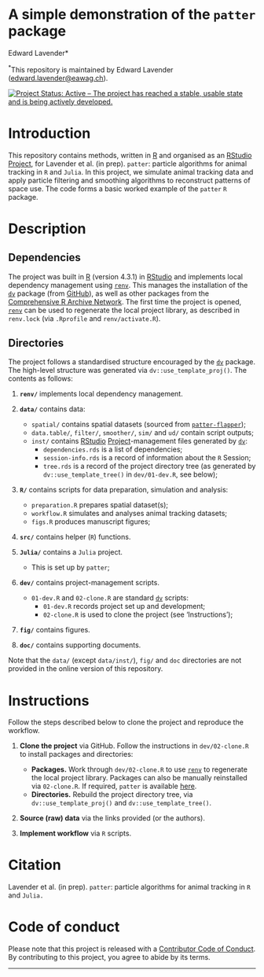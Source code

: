A simple demonstration of the `patter` package
================
Edward Lavender\*

<sup>\*</sup>This repository is maintained by Edward Lavender
(<edward.lavender@eawag.ch>).

[![Project Status: Active – The project has reached a stable, usable
state and is being actively
developed.](https://www.repostatus.org/badges/latest/active.svg)](https://www.repostatus.org/#active)

# Introduction

This repository contains methods, written in
[R](https://www.r-project.org/) and organised as an
[RStudio](https://www.rstudio.com/)
[Project](https://r4ds.had.co.nz/workflow-projects.html), for Lavender
et al. (in prep). `patter`: particle algorithms for animal tracking in
`R` and `Julia`. In this project, we simulate animal tracking data and
apply particle filtering and smoothing algorithms to reconstruct
patterns of space use. The code forms a basic worked example of the
`patter` `R` package.

# Description

## Dependencies

The project was built in [R](https://www.r-project.org/) (version 4.3.1)
in [RStudio](https://www.rstudio.com/) and implements local dependency
management using
[`renv`](https://rstudio.github.io/renv/articles/renv.html). This
manages the installation of the
[`dv`](https://github.com/edwardlavender/dv) package (from
[GitHub](https://github.com/)), as well as other packages from the
[Comprehensive R Archive Network](https://cran.r-project.org/). The
first time the project is opened,
[`renv`](https://rstudio.github.io/renv/articles/renv.html) can be used
to regenerate the local project library, as described in `renv.lock`
(via `.Rprofile` and `renv/activate.R`).

## Directories

The project follows a standardised structure encouraged by the
[`dv`](https://github.com/edwardlavender/dv) package. The high-level
structure was generated via `dv::use_template_proj()`. The contents as
follows:

1.  **`renv/`** implements local dependency management.

2.  **`data/`** contains data:

    - `spatial/` contains spatial datasets (sourced from
      [`patter-flapper`](https://github.com/edwardlavender/patter-flapper));
    - `data.table/`, `filter/`, `smoother/`, `sim/` and `ud/` contain
      script outputs;
    - `inst/` contains [RStudio](https://www.rstudio.com/)
      [Project](https://r4ds.had.co.nz/workflow-projects.html)-management
      files generated by [`dv`](https://github.com/edwardlavender/dv):
      - `dependencies.rds` is a list of dependencies;
      - `session-info.rds` is a record of information about the `R`
        Session;
      - `tree.rds` is a record of the project directory tree (as
        generated by `dv::use_template_tree()` in `dev/01-dev.R`, see
        below); <br/>

3.  **`R/`** contains scripts for data preparation, simulation and
    analysis:

    - `preparation.R` prepares spatial dataset(s);
    - `workflow.R` simulates and analyses animal tracking datasets;
    - `figs.R` produces manuscript figures;

4.  **`src/`** contains helper (`R`) functions.

5.  **`Julia/`** contains a `Julia` project.

    - This is set up by `patter`;

6.  **`dev/`** contains project-management scripts.

    - `01-dev.R` and `02-clone.R` are standard
      [`dv`](https://github.com/edwardlavender/dv) scripts:
      - `01-dev.R` records project set up and development;
      - `02-clone.R` is used to clone the project (see ‘Instructions’);

7.  **`fig/`** contains figures.

8.  **`doc/`** contains supporting documents.

Note that the `data/` (except `data/inst/`), `fig/` and `doc`
directories are not provided in the online version of this repository.

# Instructions

Follow the steps described below to clone the project and reproduce the
workflow.

1.  **Clone the project** via GitHub. Follow the instructions in
    `dev/02-clone.R` to install packages and directories:

    - **Packages.** Work through `dev/02-clone.R` to use
      [`renv`](https://rstudio.github.io/renv/articles/renv.html) to
      regenerate the local project library. Packages can also be
      manually reinstalled via `02-clone.R`. If required, `patter` is
      available [here](https://github.com/edwardlavender/patter).
    - **Directories.** Rebuild the project directory tree, via
      `dv::use_template_proj()` and `dv::use_template_tree()`.

2.  **Source (raw) data** via the links provided (or the authors).

3.  **Implement workflow** via `R` scripts.

# Citation

Lavender et al. (in prep). `patter`: particle algorithms for animal
tracking in `R` and `Julia.`

# Code of conduct

Please note that this project is released with a [Contributor Code of
Conduct](https://contributor-covenant.org/version/2/1/CODE_OF_CONDUCT.html).
By contributing to this project, you agree to abide by its terms.

------------------------------------------------------------------------

